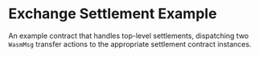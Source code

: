 # Exchange Settlement Example

An example contract that handles top-level settlements, dispatching two `WasmMsg` transfer
actions to the appropriate settlement contract instances.
